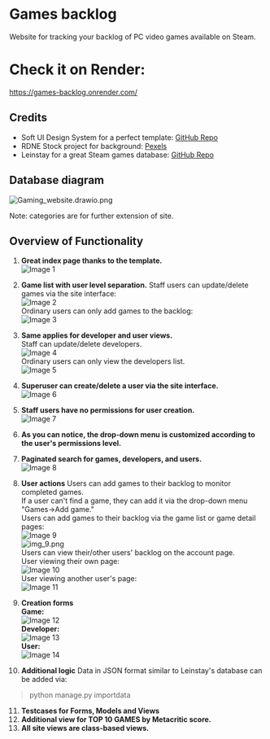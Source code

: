 # Games backlog

Website for tracking your backlog of PC video games available on Steam.

# Check it on Render:
https://games-backlog.onrender.com/

## Credits

- Soft UI Design System for a perfect template: [GitHub Repo](https://github.com/app-generator/django-soft-ui-design)
- RDNE Stock project for background: [Pexels](https://www.pexels.com/photo/a-woman-playing-a-video-game-7915289/)
- Leinstay for a great Steam games database: [GitHub Repo](https://github.com/leinstay/steamdb/)

## Database diagram
![Gaming_website.drawio.png](readme_media%2FGaming_website.drawio.png)

Note: categories are for further extension of site.

## Overview of Functionality

1. **Great index page thanks to the template.**<br>
   ![Image 1](readme_media/img.png)

2. **Game list with user level separation.**
   Staff users can update/delete games via the site interface:<br>
   ![Image 2](readme_media/img_2.png)<br>
   Ordinary users can only add games to the backlog:<br>
   ![Image 3](readme_media/img_1.png)<br>

3. **Same applies for developer and user views.**<br>
   Staff can update/delete developers.<br>
   ![Image 4](readme_media/img_3.png)<br>
   Ordinary users can only view the developers list.<br>
   ![Image 5](readme_media/img_4.png)<br>

4. **Superuser can create/delete a user via the site interface.**<br>
   ![Image 6](readme_media/img_5.png)<br>

5. **Staff users have no permissions for user creation.**<br>
   ![Image 7](readme_media/img_6.png)<br>

6. **As you can notice, the drop-down menu is customized according to the user's permissions level.**

7. **Paginated search for games, developers, and users.**<br>
   ![Image 8](readme_media/img_7.png)<br>

8. **User actions**
   Users can add games to their backlog to monitor completed games.<br>
   If a user can't find a game, they can add it via the drop-down menu "Games->Add game."<br>
   Users can add games to their backlog via the game list or game detail pages:<br>
   ![Image 9](readme_media/img_8.png)<br>
   ![img_9.png](readme_media/img_9.png)<br>
   Users can view their/other users' backlog on the account page.<br>
   User viewing their own page:<br>
   ![Image 10](readme_media/img_10.png)<br>
   User viewing another user's page:<br>
   ![Image 11](readme_media/img_11.png)<br>

9. **Creation forms**<br>
   **Game:**<br>
   ![Image 12](readme_media/img_12.png)<br>
   **Developer:**<br>
   ![Image 13](readme_media/img_13.png)<br>
   **User:**<br>
   ![Image 14](readme_media/img_14.png)<br>

10. **Additional logic**
    Data in JSON format similar to Leinstay's database can be added via:

> python manage.py importdata

11. **Testcases for Forms, Models and Views**
12. **Additional view for TOP 10 GAMES by Metacritic score.**
13. **All site views are class-based views.**